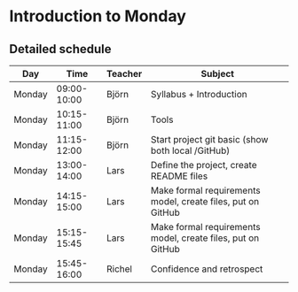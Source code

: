 # Introduction to Monday

## Detailed schedule

Day      |Time       |Teacher|Subject
---------|-----------|-------|-----------------------------------------------------------
Monday   |09:00-10:00|Björn | Syllabus + Introduction 
Monday   |10:15-11:00|Björn |Tools
Monday   |11:15-12:00|Björn  |Start project git basic (show both local /GitHub)
Monday   |13:00-14:00|Lars | Define the project, create README files
Monday   |14:15-15:00|Lars  |Make formal requirements model, create files, put on GitHub
Monday   |15:15-15:45|Lars |Make formal requirements model, create files, put on GitHub
Monday   |15:45-16:00|Richel |Confidence and retrospect


